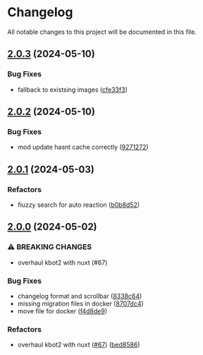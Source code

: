 # Changelog

All notable changes to this project will be documented in this file.

## [2.0.3](https://github.com/Satisfactory-KMods/kbot2/compare/v2.0.2...v2.0.3) (2024-05-10)


### Bug Fixes

* fallback to existsing images ([cfe33f3](https://github.com/Satisfactory-KMods/kbot2/commit/cfe33f3b4795214a251b3399c71ed0c720e1ce01))

## [2.0.2](https://github.com/Satisfactory-KMods/kbot2/compare/v2.0.1...v2.0.2) (2024-05-10)


### Bug Fixes

* mod update hasnt cache correctly ([9271272](https://github.com/Satisfactory-KMods/kbot2/commit/92712727f976a412e9e78d708ea4da9192f6373f))

## [2.0.1](https://github.com/Satisfactory-KMods/kbot2/compare/v2.0.0...v2.0.1) (2024-05-03)


### Refactors

* fiuzzy search for auto reaction ([b0b8d52](https://github.com/Satisfactory-KMods/kbot2/commit/b0b8d527c2fad18dd9af59af003d49545f6557b1))

## [2.0.0](https://github.com/Satisfactory-KMods/kbot2/compare/v1.0.0...v2.0.0) (2024-05-02)


### ⚠ BREAKING CHANGES

* overhaul kbot2 with nuxt (#67)

### Bug Fixes

* changelog format and scrollbar ([8338c64](https://github.com/Satisfactory-KMods/kbot2/commit/8338c645b125a4b3ed8f42e1300283fbbc46a0b6))
* missing migration files in docker ([8707dc4](https://github.com/Satisfactory-KMods/kbot2/commit/8707dc46535b9ee325d4f737b7b74b658214394e))
* move file for docker ([f4d8de9](https://github.com/Satisfactory-KMods/kbot2/commit/f4d8de9732d22327d246710dc8310716f83145c8))


### Refactors

* overhaul kbot2 with nuxt ([#67](https://github.com/Satisfactory-KMods/kbot2/issues/67)) ([bed8586](https://github.com/Satisfactory-KMods/kbot2/commit/bed8586111b4f591d5cdc6d89425d655f90b3723))
